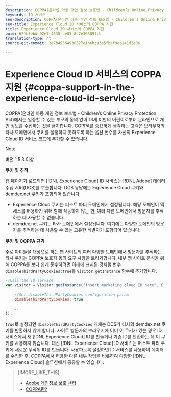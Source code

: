 ```yaml
---
description: COPPA(온라인 아동 개인 정보 보호법 - Children’s Online Privacy Protection Act)에서는 입증할 수 있는 부모의 동의 없이 13세 미만의 어린이로부터 온라인으로 개인 정보를 수집하는 것을 금지합니다. COPPA를 중요하게 생각하는 고객은 브라우저의 타사 도메인에서 쿠키를 설정하지 못하도록 하는 옵션 변수를 자신의 Experience Cloud ID 서비스 코드에 추가할 수 있습니다.
keywords: ID 서비스
seo-description: COPPA(온라인 아동 개인 정보 보호법 - Children’s Online Privacy Protection Act)에서는 입증할 수 있는 부모의 동의 없이 13세 미만의 어린이로부터 온라인으로 개인 정보를 수집하는 것을 금지합니다. COPPA를 중요하게 생각하는 고객은 브라우저의 타사 도메인에서 쿠키를 설정하지 못하도록 하는 옵션 변수를 자신의 Experience Cloud ID 서비스 코드에 추가할 수 있습니다.
seo-title: Experience Cloud ID 서비스의 COPPA 지원
title: Experience Cloud ID 서비스의 COPPA 지원
uuid: 621b5ebd-92e7-4635-be85-8d7e36589fcb
translation-type: ht
source-git-commit: 3e7b49564938527e1b6bca3a5fbaf9eb141d2e06

---
```



# Experience Cloud ID 서비스의 COPPA 지원 {#coppa-support-in-the-experience-cloud-id-service}

COPPA(온라인 아동 개인 정보 보호법 - Children’s Online Privacy Protection Act)에서는 입증할 수 있는 부모의 동의 없이 13세 미만의 어린이로부터 온라인으로 개인 정보를 수집하는 것을 금지합니다. COPPA를 중요하게 생각하는 고객은 브라우저의 타사 도메인에서 쿠키를 설정하지 못하도록 하는 옵션 변수를 자신의 Experience Cloud ID 서비스 코드에 추가할 수 있습니다.

>[!NOTE]
>
>버전 1.5.3 이상

**쿠키 및 추적**

웹 페이지가 로드되면 [!DNL Experience Cloud] ID 서비스는 [!DNL Adobe] 데이터 수집 서버(DCS)를 호출합니다. DCS 응답에는 Experience Cloud 쿠키와 demdex.net 쿠키가 포함되어 있습니다.

* Experience Cloud 쿠키는 퍼스트 파티 도메인에서 설정됩니다. 해당 도메인이 액세스를 허용하기 위해 함께 작동하지 않는 한, 여러 다른 도메인에서 방문자를 추적하는 데 사용할 수 없습니다.
* demdex.net 쿠키는 타사 도메인에서 설정됩니다. 여기에는 다양한 도메인의 방문자를 추적하는 데 사용할 수 있는 고유한 식별자가 포함되어 있습니다.

**쿠키 및 COPPA 규격**

주로 아이들을 대상으로 하는 웹 사이트의 여러 다양한 도메인에서 방문자를 추적하는 타사 쿠키는 COPPA 보호자 동의 요구 사항을 트리거합니다. 내부 웹 사이트 분석을 위해 COPPA를 보다 쉽게 준수하려면 아래에 표시된 것처럼 변수 `disableThirdPartyCookies:true`를 `Visitor.getInstance` 함수에 추가합니다.

```js
//Call the ID service 
var visitor = Visitor.getInstance("insert marketing cloud ID here", { 
 
    //Set disableThirdPartyCookies configuration param 
    disableThirdPartyCookies: true 
 
    ... 
});
```

`true`로 설정되면 `disableThirdPartyCookies` 개체는 DCS가 타사의 demdex.net 쿠키를 반환하지 않게 합니다. 사이트 방문자의 브라우저에 이미 이 쿠키가 있는 경우 ID 서비스에서 새 [!DNL Experience Cloud] ID를 만들거나 기존 ID를 반환하는 데 이 쿠키를 사용하지 않습니다. 대신 [!DNL Experience Cloud] ID 서비스는 퍼스트 파티 쿠키에 새로운 무작위 ID를 만듭니다. 사용하도록 설정하면 ID 서비스를 사용하여 데이터를 수집한 후, COPPA에서 허용한 다른 내부 작업을 비롯하여 다양한 [!DNL Experience Cloud] 솔루션에서 공유할 수 있습니다.

>[!MORE_LIKE_THIS]
>
>* [Adobe 개인정보 보호 센터](https://www.adobe.com/kr/privacy.html)
>* [COPPA란?](http://www.consumer.ftc.gov/articles/0031-protecting-your-childs-privacy-online#whatis)

